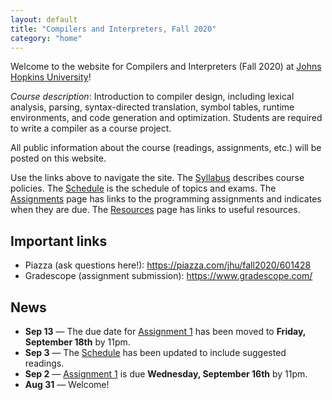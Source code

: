 ```yaml
---
layout: default
title: "Compilers and Interpreters, Fall 2020"
category: "home"
---
```


Welcome to the website for Compilers and Interpreters (Fall 2020) at <a href="https://www.jhu.edu/">Johns Hopkins University</a>!

*Course description*: Introduction to compiler design, including lexical analysis, parsing, syntax-directed translation, symbol tables, runtime environments, and code generation and optimization. Students are required to write a compiler as a course project.

All public information about the course (readings, assignments, etc.) will be posted on this website.

Use the links above to navigate the site.  The [Syllabus](syllabus.html) describes course policies. The [Schedule](schedule.html) is the schedule of topics and exams.  The [Assignments](assignments.html) page has links to the programming assignments and indicates when they are due.  The [Resources](resources.html) page has links to useful resources.

## Important links

* Piazza (ask questions here!): <https://piazza.com/jhu/fall2020/601428>
* Gradescope (assignment submission): <https://www.gradescope.com/>

## News

* **Sep 13** — The due date for [Assignment 1](assign/assign01.html) has been moved to **Friday, September 18th** by 11pm.
* **Sep 3** — The [Schedule](schedule.html) has been updated to include suggested readings.
* **Sep 2** — [Assignment 1](assign/assign01.html) is due **Wednesday, September 16th** by 11pm.
* **Aug 31** — Welcome!
